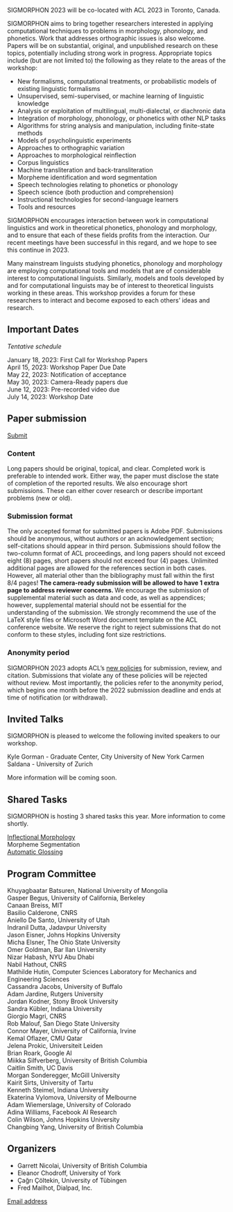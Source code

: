 SIGMORPHON 2023 will be co-located with ACL 2023 in Toronto, Canada. <br>


SIGMORPHON aims to bring together researchers interested in applying computational techniques
to problems in morphology, phonology, and phonetics. Work that addresses orthographic issues is also welcome.
Papers will be on substantial, original, and unpublished research on these topics,
potentially including strong work in progress. Appropriate topics include (but are not limited to) the
following as they relate to the areas of the workshop:

- New formalisms, computational treatments, or probabilistic models of existing linguistic formalisms
- Unsupervised, semi-supervised, or machine learning of linguistic knowledge
- Analysis or exploitation of multilingual, multi-dialectal, or diachronic data
- Integration of morphology, phonology, or phonetics with other NLP tasks
- Algorithms for string analysis and manipulation, including finite-state methods
- Models of psycholinguistic experiments
- Approaches to orthographic variation
- Approaches to morphological reinflection
- Corpus linguistics
- Machine transliteration and back-transliteration
- Morpheme identification and word segmentation
- Speech technologies relating to phonetics or phonology
- Speech science (both production and comprehension)
- Instructional technologies for second-language learners
- Tools and resources

SIGMORPHON encourages interaction between work in computational linguistics
and work in theoretical phonetics, phonology and morphology, and to ensure that
each of these fields profits from the interaction. Our recent meetings have been
successful in this regard, and we hope to see this continue in 2023.

Many mainstream linguists studying phonetics, phonology and morphology
are employing computational tools and models that are of
considerable interest to computational linguists. Similarly, models and tools developed by
and for computational linguists may be of interest to theoretical linguists working in these areas.
This workshop provides a forum for these researchers to interact
and become exposed to each others’ ideas and research.





## Important Dates 

*Tentative schedule*

January 18, 2023: First Call for Workshop Papers <br>
April 15, 2023: Workshop Paper Due Date <br>
May 22, 2023: Notification of acceptance <br>
May 30, 2023: Camera-Ready papers due <br>
June 12, 2023: Pre-recorded video due <br>
July 14, 2023: Workshop Date <br>

## Paper submission

[Submit](https://softconf.com/acl2023/sigmorphon/)

### Content

Long papers should be original, topical, and clear. Completed work is preferable to intended work.
Either way, the paper must disclose the state of completion of the reported results.
We also encourage short submissions. These can either cover research or describe
important problems (new or old).

### Submission format

The only accepted format for submitted papers is Adobe PDF. Submissions should be anonymous,
without authors or an acknowledgement section; self-citations should appear in third person.
Submissions should follow the two-column format of ACL proceedings,
and long papers should not exceed eight (8) pages, short papers should not exceed four (4) pages.
Unlimited additional pages are allowed for the references section in both cases.
However, all material other than the bibliography must fall within the first 8/4 pages!
<strong> The camera-ready submission will be allowed to have 1 extra page to address reviewer concerns. </strong>
We encourage the submission of supplemental material such as data and code,
as well as appendices; however, supplemental material should not be essential
for the understanding of the submission.
We strongly recommend the use of the LaTeX style files or Microsoft Word document
template on the ACL conference website. We reserve the right to reject submissions
that do not conform to these styles, including font size restrictions.

### Anonymity period

SIGMORPHON 2023 adopts ACL’s [new policies](aclweb.org/adminwiki/index.php?title=ACL_Policies_for_Submission,_Review_and_Citation) for submission, review, and citation.
Submissions that violate any of these policies will be rejected without review.
Most importantly, the policies refer to the anonymity period, which begins
one month before the 2022 submission deadline and ends at time of notification (or withdrawal).



## Invited Talks

SIGMORPHON is pleased to welcome the following invited speakers to our workshop.

Kyle Gorman - Graduate Center, City University of New York 
Carmen Saldana - University of Zurich

More information will be coming soon.



## Shared Tasks

SIGMORPHON is hosting 3 shared tasks this year.  More information to come shortly.

[Inflectional Morphology](https://github.com/sigmorphon/2022InflectionST) <br>
Morpheme Segmentation <br>
[Automatic Glossing](https://github.com/sigmorphon/2023glossingST) <br>

## Program Committee

Khuyagbaatar Batsuren, National University of Mongolia <br>
Gasper Begus, University of California, Berkeley <br>
Canaan Breiss, MIT <br>
Basilio Calderone, CNRS <br>
Aniello De Santo, University of Utah <br>
Indranil Dutta, Jadavpur University <br>
Jason Eisner, Johns Hopkins University <br>
Micha Elsner, The Ohio State University <br>
Omer Goldman, Bar Ilan University <br>
Nizar Habash, NYU Abu Dhabi <br>
Nabil Hathout, CNRS <br>
Mathilde Hutin, Computer Sciences Laboratory for Mechanics and Engineering Sciences <br>
Cassandra Jacobs, University of Buffalo <br>
Adam Jardine, Rutgers University <br>
Jordan Kodner, Stony Brook University <br>
Sandra Kübler, Indiana University <br>
Giorgio Magri, CNRS <br>
Rob Malouf, San Diego State University <br>
Connor Mayer, University of California, Irvine <br>
Kemal Oflazer, CMU Qatar <br>
Jelena Prokic, Universiteit Leiden <br>
Brian Roark, Google AI <br>
Miikka Silfverberg, University of British Columbia <br>
Caitlin Smith, UC Davis <br>
Morgan Sonderegger, McGill University <br>
Kairit Sirts, University of Tartu <br>
Kenneth Steimel, Indiana University <br>
Ekaterina Vylomova, University of Melbourne <br>
Adam Wiemerslage, University of Colorado <br>
Adina Williams, Facebook AI Research <br>
Colin Wilson, Johns Hopkins University <br>
Changbing Yang, University of British Columbia <br>


## Organizers

- Garrett Nicolai, University of British Columbia <br>
- Eleanor Chodroff, University of York <br>
- Çağrı Çöltekin, University of Tübingen <br>
- Fred Mailhot, Dialpad, Inc.

[Email address](mailto:sigmorphon@gmail.com)

